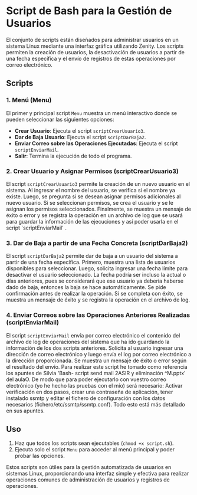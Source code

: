 # Script de Bash para  la Gestión de Usuarios 

El conjunto de scripts están diseñados para administrar usuarios en un sistema Linux mediante una interfaz gráfica utilizando Zenity. Los scripts permiten la creación de usuarios, la desactivación de usuarios a partir de una fecha específica y el envío de registros de estas operaciones por correo electrónico.

## Scripts

### 1. Menú (Menu)

El primer y principal script `Menu` muestra un menú interactivo donde se pueden seleccionar las siguientes opciones:

- **Crear Usuario**: Ejecuta el script `scriptCrearUsuario3`.
- **Dar de Baja Usuario**: Ejecuta el script `scriptDarBaja2`.
- **Enviar Correo sobre las Operaciones Ejecutadas**: Ejecuta el script `scriptEnviarMail`.
- **Salir**: Termina la ejecución de todo el programa.

### 2. Crear Usuario y Asignar Permisos (scriptCrearUsuario3)

El script `scriptCrearUsuario3` permite la creación de un nuevo usuario en el sistema. Al ingresar el nombre del usuario, se verifica si el nombre ya existe. Luego, se pregunta si se desean asignar permisos adicionales al nuevo usuario. Si se seleccionan permisos, se crea el usuario y se le asignan los permisos seleccionados. Finalmente, se muestra un mensaje de éxito o error y se registra la operación en un archivo de log que se usará para guardar la información de las ejecuciones y así poder usarla en el script  `scriptEnviarMail' .

### 3. Dar de Baja a partir de una Fecha Concreta (scriptDarBaja2)

El script `scriptDarBaja2` permite dar de baja a un usuario del sistema a partir de una fecha específica. Primero, muestra una lista de usuarios disponibles para seleccionar. Luego, solicita ingresar una fecha límite para desactivar el usuario seleccionado. La fecha podría ser incluso la actual o días anteriores, pues se considerará que ese usuario ya debería haberse dado de baja, entonces la baja se hace automáticamente. Se pide confirmación antes de realizar la operación. Si se completa con éxito, se muestra un mensaje de éxito y se registra la operación en el archivo de log.

### 4. Enviar Correos sobre las Operaciones Anteriores Realizadas (scriptEnviarMail)

El script `scriptEnviarMail` envía por correo electrónico el contenido del archivo de log de operaciones del sistema que ha ido guardando la información de los dos scripts anteriores. Solicita al usuario ingresar una dirección de correo electrónico y luego envía el log por correo electrónico a la dirección proporcionada. Se muestra un mensaje de éxito o error según el resultado del envío. Para realizar este script he tomado como referencia los apuntes de Silvia 'Bash- script send mail 2ASIR y eliminación ^M.pptx' del aulaO. De modo que para poder ejecutarlo con vuestro correo electrónico (yo he hecho las pruebas con el mío) será necesario: Activar verificación en dos pasos, crear una contraseña de aplicación, tener instalado ssmtp y editar el fichero de configuración con los datos necesarios (fichero/etc/ssmtp/ssmtp.conf). Todo esto está más detallado en sus apuntes.


## Uso
1. Haz que todos los scripts sean ejecutables (`chmod +x script.sh`).
2. Ejecuta solo el script `Menu` para acceder al menú principal y poder probar las opciones.

Estos scripts son útiles para la gestión automatizada de usuarios en sistemas Linux, proporcionando una interfaz simple y efectiva para realizar operaciones comunes de administración de usuarios y registros de operaciones.
